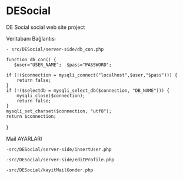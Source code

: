 # DESocial
DE Social  social web site project


Veritabanı Bağlantısı

    - src/DESocial/server-side/db_con.php
    
    function db_con() {
       $user="USER_NAME";  $pass="PASSWORD";

    if (!($connection = mysqli_connect("localhost",$user,"$pass"))) {
        return false;
    }
    if (!($selectdb = mysqli_select_db($connection, "DB_NAME"))) {
        mysqli_close($connection);
        return false;
    }
    mysqli_set_charset($connection, "utf8");
    return $connection;
}


Mail AYARLARI
    
    -src/DESocial/server-side/insertUser.php
    
    -src/DESocial/server-side/editProfile.php
    
    -src/DESocial/kayitMailGonder.php

